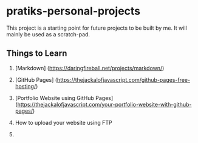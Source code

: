 # pratiks-personal-projects
This project is a starting point for future projects to be built by me. It will mainly be used as a scratch-pad.

Things to Learn
---------------

1. [Markdown] (https://daringfireball.net/projects/markdown/)

2. [GitHub Pages] (https://thejackalofjavascript.com/github-pages-free-hosting/)

3. [Portfolio Website using GitHub Pages] (https://thejackalofjavascript.com/your-portfolio-website-with-github-pages/)

4. How to upload your website using FTP 

5. 
